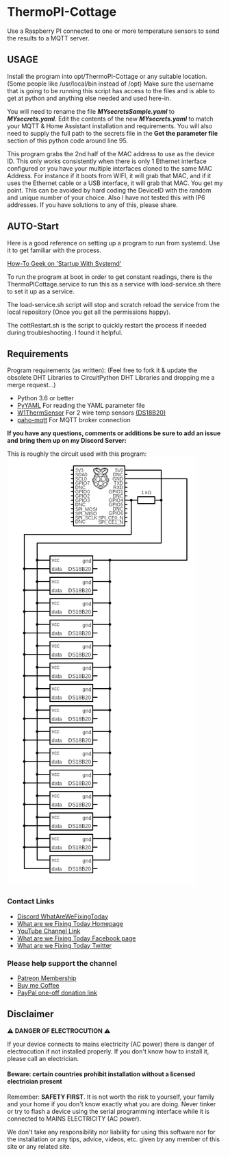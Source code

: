 # ThermoPI-Cottage

Use a Raspberry PI connected to one or more temperature sensors to send the results to a MQTT server.

## USAGE

Install the program into opt/ThermoPI-Cottage or any suitable location. (Some people like /usr/local/bin instead of /opt) Make sure the username that is going to be running this script has access to the files and is able to get at python and anything else needed and used here-in.

You will need to rename the file ***MYsecretsSample.yaml*** to ***MYsecrets.yaml***.
Edit the contents of the new ***MYsecrets.yaml*** to match your MQTT & Home Assistant installation and requirements. You will also need to supply the full path to the secrets file in the **Get the parameter file** section of this python code around line 95.

This program grabs the 2nd half of the MAC address to use as the device ID. This only works consistently when there is only 1 Ethernet interface configured or you have your multiple interfaces cloned to the same MAC Address. For instance if it boots from WIFI, it will grab that MAC, and if it uses the Ethernet cable or a USB interface, it will grab that MAC. You get my point. This can be avoided by hard coding the DeviceID with the random and unique number of your choice. Also I have not tested this with IP6 addresses. If you have solutions to any of this, please share.

## AUTO-Start

Here is a good reference on setting up a program to run from systemd. Use it to get familiar with the process.

[How-To Geek on 'Startup With Systemd'](https://www.howtogeek.com/687970/how-to-run-a-linux-program-at-startup-with-systemd/)

To run the program at boot in order to get constant readings, there is the ThermoPICottage.service to run this as a service with load-service.sh there to set it up as a service.

The load-service.sh script will stop and scratch reload the service from the local repository (Once you get all the permissions happy).

The cottRestart.sh is the script to quickly restart the process if needed during troubleshooting. I found it helpful.

## Requirements

Program requirements (as written):  (Feel free to fork it & update the obsolete DHT Libraries to CircuitPython DHT Libraries and dropping me a merge request...)

+ Python 3.6 or better
+ [PyYAML](https://pypi.org/project/PyYAML/) For reading the YAML parameter file
+ [W1ThermSensor](https://github.com/timofurrer/w1thermsensor) For 2 wire temp sensors [(DS18B20)](http://www.d3noob.org/2015/02/raspberry-pi-multiple-temperature.html)
+ [paho-mqtt](https://pypi.org/project/paho-mqtt/) For MQTT broker connection

**If you have any questions, comments or additions be sure to add an issue and bring them up on my Discord Server:**

This is roughly the circuit used with this program:
![Sample Circuit matching this software](ThermoPI-Cottage.png)

### Contact Links

+ [Discord WhatAreWeFixingToday](https://discord.gg/Uhmhu3B)
+ [What are we Fixing Today Homepage](https://www.WhatAreWeFixing.Today/)
+ [YouTube Channel Link](https://bit.ly/WhatAreWeFixingTodaysYT)
+ [What are we Fixing Today Facebook page](https://bit.ly/WhatAreWeFixingTodayFB)
+ [What are we Fixing Today Twitter](https://bit.ly/WhatAreWeFixingTodayTW)

### Please help support the channel

+ [Patreon Membership](https://www.patreon.com/WhatAreWeFixingToday)
+ [Buy me Coffee](https://www.buymeacoffee.com/SirGoodenough)
+ [PayPal one-off donation link](https://www.paypal.me/SirGoodenough)

## Disclaimer

⚠️ **DANGER OF ELECTROCUTION** ⚠️

If your device connects to mains electricity (AC power) there is danger of electrocution if not installed properly. If you don't know how to install it, please call an electrician.

#### **Beware:** certain countries prohibit installation without a licensed electrician present

Remember: **SAFETY FIRST**. It is not worth the risk to yourself, your family and your home if you don't know exactly what you are doing. Never tinker or try to flash a device using the serial programming interface while it is connected to MAINS ELECTRICITY (AC power).

We don't take any responsibility nor liability for using this software nor for the installation or any tips, advice, videos, etc. given by any member of this site or any related site.
